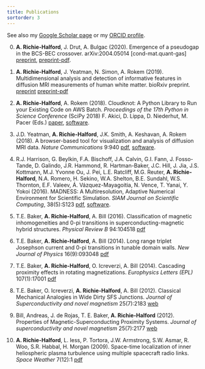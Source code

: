```yaml
---
title: Publications
sortorder: 3
---
```


See also my [Google Scholar
page](https://scholar.google.com/citations?hl=en&user=Jy76il8AAAAJ)
or my [ORCID profile](https://orcid.org/0000-0001-9276-9084).

0. **A. Richie-Halford**, J. Drut, A. Bulgac (2020). Emergence
   of a pseudogap in the BCS-BEC crossover. arXiv:2004.05014
   [cond-mat.quant-gas]
   [preprint](https://arxiv.org/abs/2004.05014),
   [preprint-pdf](https://arxiv.org/pdf/2004.05014.pdf).

0. **A. Richie-Halford**, J. Yeatman, N. Simon, A. Rokem (2019). Multidimensional analysis and detection of informative features in diffusion MRI measurements of human white matter. bioRxiv preprint.
   [preprint](https://doi.org/10.1101/2019.12.19.882928)
   [preprint-pdf](https://www.biorxiv.org/content/10.1101/2019.12.19.882928v1.full.pdf)

0. **A. Richie-Halford**, A. Rokem (2018). Cloudknot: A
   Python Library to Run your Existing Code on AWS Batch.
   *Proceedings of the 17th Python in Science Conference* (SciPy
   2018) F. Akici, D. Lippa, D. Niederhut, M. Pacer (Eds.)
   [paper](http://conference.scipy.org/proceedings/scipy2018/adam_richie-halford.html),
   [software](https://richford.github.io/cloudknot/).

0. J.D. Yeatman, **A. Richie-Halford**, J.K. Smith, A. Keshavan, A.
   Rokem (2018). A browser-based tool for visualization and analysis of
   diffusion MRI data. *Nature Communications* 9:940
   [pdf](https://www.nature.com/articles/s41467-018-03297-7),
   [software](https://github.com/yeatmanlab/AFQ-Browser).

0. R.J. Harrison, G. Beylkin, F.A. Bischoff, J.A. Calvin, G.I. Fann, J.
   Fosso-Tande, D. Galindo, J.R. Hammond, R. Hartman-Baker, J.C. Hill,
   J. Jia, J.S. Kottmann, M.J. Yvonne Ou, J. Pei, L.E. Ratcliff, M.G.
   Reuter, **A. Richie-Halford**, N.A. Romero, H. Sekino, W.A. Shelton,
   B.E. Sundahl, W.S. Thornton, E.F. Valeev, Á. Vázquez-Mayagoitia,
   N. Vence, T. Yanai, Y. Yokoi (2016). MADNESS: A Multiresolution,
   Adaptive Numerical Environment for Scientific Simulation. *SIAM
   Journal on Scientific Computing*, 38(5):S123
   [pdf](https://epubs.siam.org/doi/pdf/10.1137/15M1026171),
   [software](https://github.com/m-a-d-n-e-s-s/madness).

0. T.E. Baker, **A. Richie-Halford**, A. Bill (2016).
   Classification of magnetic inhomogeneities and 0-pi transitions in
   superconducting-magnetic hybrid structures. *Physical Review B*
   94:104518
   [pdf](https://link.aps.org/pdf/10.1103/PhysRevB.94.104518)

0. T.E. Baker, **A. Richie-Halford**, A. Bill (2014). Long range triplet
   Josephson current and 0-pi transitions in tunable domain walls. *New
   Journal of Physics* 16(9):093048
   [pdf](http://iopscience.iop.org/article/10.1088/1367-2630/16/9/093048/pdf)

0. T.E. Baker, **A. Richie-Halford**, O. Icreverzi, A. Bill
   (2014). Cascading proximity effects in rotating magnetizations.
   *Europhysics Letters (EPL)* 107(1):17001
   [pdf](https://arxiv.org/pdf/1403.4149)

0. T.E. Baker, O. Icreverzi, **A. Richie-Halford**, A. Bill (2012).
   Classical Mechanical Analogies in Wide Dirty SFS Junctions. *Journal of
   Superconductivity and novel magnetism* 25(7):2183
   [web](https://link.springer.com/article/10.1007/s10948-012-1646-6)

0. Bill, Andreas, J. de Rojas, T. E. Baker, **A. Richie-Halford**
   (2012). Properties of Magnetic-Superconducting Proximity Systems.
   *Journal of superconductivity and novel magnetism* 25(7):2177
   [web](https://link.springer.com/article/10.1007/s10948-012-1659-1)

0. **A. Richie-Halford**, L. Iess, P. Tortora, J.W. Armstrong, S.W.
   Asmar, R. Woo, S.R. Habbal, H. Morgan (2009). Space-time localization
   of inner heliospheric plasma turbulence using multiple spacecraft
   radio links. *Space Weather* 7(12):1
   [pdf](https://onlinelibrary.wiley.com/doi/pdf/10.1029/2009SW000499)
